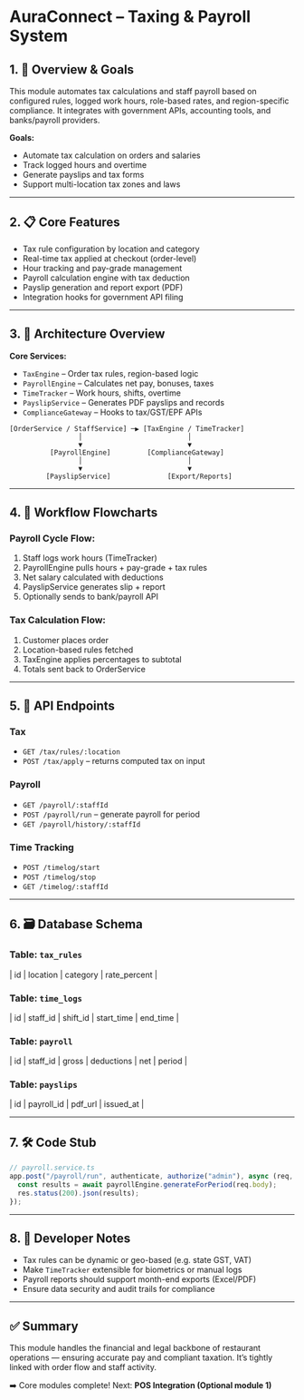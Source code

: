 # AuraConnect – Taxing & Payroll System

## 1. 💼 Overview & Goals

This module automates tax calculations and staff payroll based on configured rules, logged work hours, role-based rates, and region-specific compliance. It integrates with government APIs, accounting tools, and banks/payroll providers.

**Goals:**

- Automate tax calculation on orders and salaries
- Track logged hours and overtime
- Generate payslips and tax forms
- Support multi-location tax zones and laws

---

## 2. 📋 Core Features

- Tax rule configuration by location and category
- Real-time tax applied at checkout (order-level)
- Hour tracking and pay-grade management
- Payroll calculation engine with tax deduction
- Payslip generation and report export (PDF)
- Integration hooks for government API filing

---

## 3. 🧱 Architecture Overview

**Core Services:**

- `TaxEngine` – Order tax rules, region-based logic
- `PayrollEngine` – Calculates net pay, bonuses, taxes
- `TimeTracker` – Work hours, shifts, overtime
- `PayslipService` – Generates PDF payslips and records
- `ComplianceGateway` – Hooks to tax/GST/EPF APIs

```
[OrderService / StaffService] ─▶ [TaxEngine / TimeTracker]
                 │                          │
                 ▼                          ▼
          [PayrollEngine]         [ComplianceGateway]
                 │                          │
                 ▼                          ▼
         [PayslipService]              [Export/Reports]
```

---

## 4. 🔄 Workflow Flowcharts

### Payroll Cycle Flow:

1. Staff logs work hours (TimeTracker)
2. PayrollEngine pulls hours + pay-grade + tax rules
3. Net salary calculated with deductions
4. PayslipService generates slip + report
5. Optionally sends to bank/payroll API

### Tax Calculation Flow:

1. Customer places order
2. Location-based rules fetched
3. TaxEngine applies percentages to subtotal
4. Totals sent back to OrderService

---

## 5. 📡 API Endpoints

### Tax

- `GET /tax/rules/:location`
- `POST /tax/apply` – returns computed tax on input

### Payroll

- `GET /payroll/:staffId`
- `POST /payroll/run` – generate payroll for period
- `GET /payroll/history/:staffId`

### Time Tracking

- `POST /timelog/start`
- `POST /timelog/stop`
- `GET /timelog/:staffId`

---

## 6. 🗃️ Database Schema

### Table: `tax_rules`

\| id | location | category | rate\_percent |

### Table: `time_logs`

\| id | staff\_id | shift\_id | start\_time | end\_time |

### Table: `payroll`

\| id | staff\_id | gross | deductions | net | period |

### Table: `payslips`

\| id | payroll\_id | pdf\_url | issued\_at |

---

## 7. 🛠️ Code Stub

```ts
// payroll.service.ts
app.post("/payroll/run", authenticate, authorize("admin"), async (req, res) => {
  const results = await payrollEngine.generateForPeriod(req.body);
  res.status(200).json(results);
});
```

---

## 8. 📘 Developer Notes

- Tax rules can be dynamic or geo-based (e.g. state GST, VAT)
- Make `TimeTracker` extensible for biometrics or manual logs
- Payroll reports should support month-end exports (Excel/PDF)
- Ensure data security and audit trails for compliance

---

## ✅ Summary

This module handles the financial and legal backbone of restaurant operations — ensuring accurate pay and compliant taxation. It’s tightly linked with order flow and staff activity.

➡️ Core modules complete! Next: **POS Integration (Optional module 1)**

